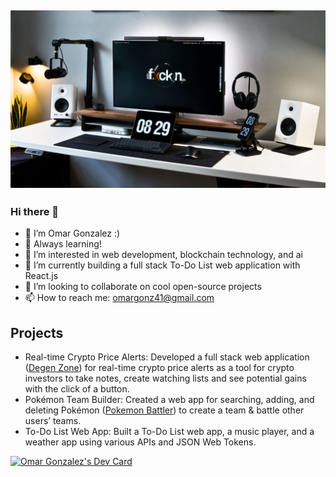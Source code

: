 ## [![OmarGonz01 header](https://github.com/omargonz01/omargonz01/blob/main/workspace_banner.jpg?raw=true)](https://www.credly.com/users/omar-gonzalez.eb783789)

### Hi there 👋

- 🙉 I’m Omar Gonzalez :)
- 🧠 Always learning!  
- 👀 I’m interested in web development, blockchain technology, and ai
- 🌱 I’m currently building a full stack To-Do List web application with React.js
- 💞️ I’m looking to collaborate on cool open-source projects
- 📫 How to reach me: omargonz41@gmail.com

## Projects
- Real-time Crypto Price Alerts: Developed a full stack web application ([Degen Zone](https://degenzone.onrender.com)) for real-time crypto price alerts as a tool for crypto investors to take notes, create watching lists and see potential gains with the click of a button.     
- Pokémon Team Builder: Created a web app for searching, adding, and deleting Pokémon ([Pokemon Battler](https://pokemon-flask-akd3.onrender.com)) to create a team & battle other users’ teams.
- To-Do List Web App: Built a To-Do List web app, a music player, and a weather app using various APIs and JSON Web Tokens.

<!---
omargonz01/omargonz01 is a ✨ special ✨ repository because its `README.md` (this file) appears on your GitHub profile.
You can click the Preview link to take a look at your changes.
--->
<a href="https://app.daily.dev/omargonz"><img src="https://api.daily.dev/devcards/d77031ab6d7a4e619886b3a19400b28d.png?r=tvh" width="400" alt="Omar Gonzalez's Dev Card"/></a>

